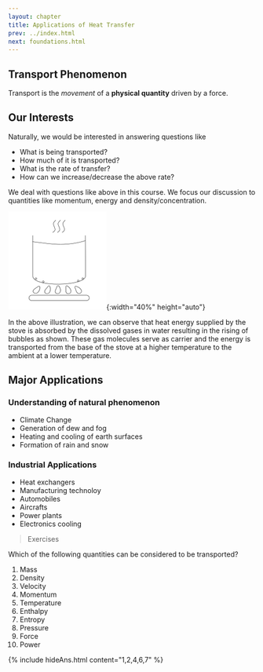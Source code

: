 ```yaml
---
layout: chapter 
title: Applications of Heat Transfer
prev: ../index.html 
next: foundations.html 
--- 
```


## Transport Phenomenon

Transport is the *movement* of a **physical quantity** driven by a force.

## Our Interests

Naturally, we would be interested in answering questions like 
- What is being transported?
- How much of it is transported?
- What is the rate of transfer?
- How can we increase/decrease the above rate?

We deal with questions like above in this course. We focus our discussion to quantities like 
momentum, energy and density/concentration.

![A cup of boiling water on a stove open to atmosphere](../assets/images/transport.svg){:width="40%" height="auto"}

In the above illustration, we can observe that heat energy supplied by the stove is absorbed by the dissolved gases in water resulting in the rising of bubbles as shown. These gas molecules serve as carrier and the energy is transported from the base of the stove at a higher temperature to the ambient at a lower temperature.

## Major Applications

### Understanding of natural phenomenon

- Climate Change
- Generation of dew and fog 
- Heating and cooling of earth surfaces
- Formation of rain and snow 

### Industrial Applications

- Heat exchangers
- Manufacturing technoloy
- Automobiles
- Aircrafts
- Power plants
- Electronics cooling

> Exercises

Which of the following quantities can be considered to be transported?
    
1. Mass
2. Density
3. Velocity
4. Momentum
5. Temperature
6. Enthalpy
7. Entropy
8. Pressure
9. Force
10. Power

{% include hideAns.html content="1,2,4,6,7" %}
